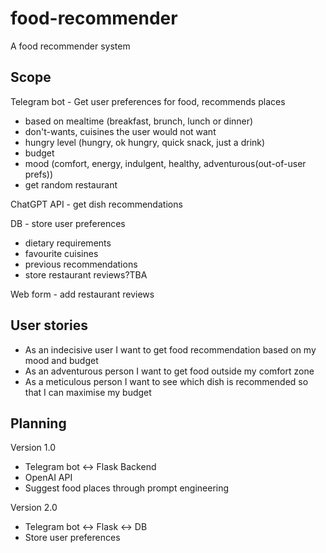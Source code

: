 # food-recommender
A food recommender system

## Scope

Telegram bot - Get user preferences for food, recommends places
  - based on mealtime (breakfast, brunch, lunch or dinner)
  - don't-wants, cuisines the user would not want
  - hungry level (hungry, ok hungry, quick snack, just a drink)
  - budget
  - mood (comfort, energy, indulgent, healthy, adventurous(out-of-user prefs))
- get random restaurant

ChatGPT API - get dish recommendations

DB - store user preferences
  - dietary requirements
  - favourite cuisines
  - previous recommendations
- store restaurant reviews?TBA

Web form - add restaurant reviews

## User stories

- As an indecisive user I want to get food recommendation based on my mood and budget
- As an adventurous person I want to get food outside my comfort zone
- As a meticulous person I want to see which dish is recommended so that I can maximise my budget

## Planning
Version 1.0 
  - Telegram bot <-> Flask Backend
  - OpenAI API
  - Suggest food places through prompt engineering

Version 2.0
  - Telegram bot <-> Flask <-> DB
  - Store user preferences
